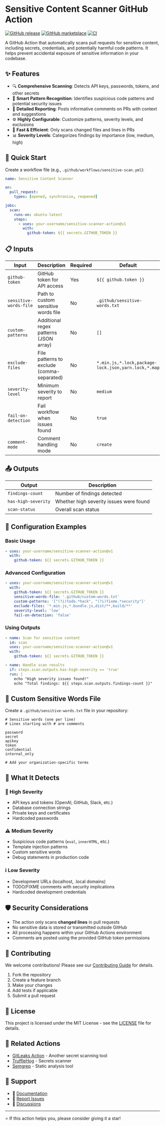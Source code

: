 # Sensitive Content Scanner GitHub Action

[![GitHub release](https://img.shields.io/github/v/release/your-username/sensitive-scanner-action)](https://github.com/your-username/sensitive-scanner-action/releases)
[![GitHub marketplace](https://img.shields.io/badge/marketplace-sensitive--content--scanner-blue?logo=github)](https://github.com/marketplace/actions/sensitive-content-scanner)
[![CI](https://github.com/your-username/sensitive-scanner-action/workflows/CI/badge.svg)](https://github.com/your-username/sensitive-scanner-action/actions)

A GitHub Action that automatically scans pull requests for sensitive content, including secrets, credentials, and potentially harmful code patterns. It helps prevent accidental exposure of sensitive information in your codebase.

## ✨ Features

- 🔍 **Comprehensive Scanning**: Detects API keys, passwords, tokens, and other secrets
- 🎯 **Smart Pattern Recognition**: Identifies suspicious code patterns and potential security issues
- 📝 **Detailed Reporting**: Posts informative comments on PRs with context and suggestions
- ⚙️ **Highly Configurable**: Customize patterns, severity levels, and exclusions
- 🚀 **Fast & Efficient**: Only scans changed files and lines in PRs
- 📊 **Severity Levels**: Categorizes findings by importance (low, medium, high)

## 🚀 Quick Start

Create a workflow file (e.g., `.github/workflows/sensitive-scan.yml`):

```yaml
name: Sensitive Content Scanner

on:
  pull_request:
    types: [opened, synchronize, reopened]

jobs:
  scan:
    runs-on: ubuntu-latest
    steps:
      - uses: your-username/sensitive-scanner-action@v1
        with:
          github-token: ${{ secrets.GITHUB_TOKEN }}
```

## 📋 Inputs

| Input | Description | Required | Default |
|-------|-------------|----------|---------|
| `github-token` | GitHub token for API access | Yes | `${{ github.token }}` |
| `sensitive-words-file` | Path to custom sensitive words file | No | `.github/sensitive-words.txt` |
| `custom-patterns` | Additional regex patterns (JSON array) | No | `[]` |
| `exclude-files` | File patterns to exclude (comma-separated) | No | `*.min.js,*.lock,package-lock.json,yarn.lock,*.map` |
| `severity-level` | Minimum severity to report | No | `medium` |
| `fail-on-detection` | Fail workflow when issues found | No | `true` |
| `comment-mode` | Comment handling mode | No | `create` |

## 📤 Outputs

| Output | Description |
|--------|-------------|
| `findings-count` | Number of findings detected |
| `has-high-severity` | Whether high severity issues were found |
| `scan-status` | Overall scan status |

## 🔧 Configuration Examples

### Basic Usage
```yaml
- uses: your-username/sensitive-scanner-action@v1
  with:
    github-token: ${{ secrets.GITHUB_TOKEN }}
```

### Advanced Configuration
```yaml
- uses: your-username/sensitive-scanner-action@v1
  with:
    github-token: ${{ secrets.GITHUB_TOKEN }}
    sensitive-words-file: '.github/custom-words.txt'
    custom-patterns: '["(?i)todo.*hack", "(?i)fixme.*security"]'
    exclude-files: '*.min.js,*.bundle.js,dist/**,build/**'
    severity-level: 'low'
    fail-on-detection: 'false'
```

### Using Outputs
```yaml
- name: Scan for sensitive content
  id: scan
  uses: your-username/sensitive-scanner-action@v1
  with:
    github-token: ${{ secrets.GITHUB_TOKEN }}

- name: Handle scan results
  if: steps.scan.outputs.has-high-severity == 'true'
  run: |
    echo "High severity issues found!"
    echo "Total findings: ${{ steps.scan.outputs.findings-count }}"
```

## 📝 Custom Sensitive Words File

Create a `.github/sensitive-words.txt` file in your repository:

```
# Sensitive words (one per line)
# Lines starting with # are comments

password
secret
apikey
token
confidential
internal_only

# Add your organization-specific terms
```

## 🎯 What It Detects

### 🚨 High Severity
- API keys and tokens (OpenAI, GitHub, Slack, etc.)
- Database connection strings
- Private keys and certificates
- Hardcoded passwords

### ⚠️ Medium Severity
- Suspicious code patterns (`eval`, `innerHTML`, etc.)
- Template injection patterns
- Custom sensitive words
- Debug statements in production code

### ℹ️ Low Severity
- Development URLs (localhost, .local domains)
- TODO/FIXME comments with security implications
- Hardcoded development credentials

## 🛡️ Security Considerations

- The action only scans **changed lines** in pull requests
- No sensitive data is stored or transmitted outside GitHub
- All processing happens within your GitHub Actions environment
- Comments are posted using the provided GitHub token permissions

## 🤝 Contributing

We welcome contributions! Please see our [Contributing Guide](CONTRIBUTING.md) for details.

1. Fork the repository
2. Create a feature branch
3. Make your changes
4. Add tests if applicable
5. Submit a pull request

## 📄 License

This project is licensed under the MIT License - see the [LICENSE](LICENSE) file for details.

## 🔗 Related Actions

- [GitLeaks Action](https://github.com/marketplace/actions/gitleaks) - Another secret scanning tool
- [TruffleHog](https://github.com/marketplace/actions/trufflehog-oss) - Secrets scanner
- [Semgrep](https://github.com/marketplace/actions/semgrep) - Static analysis tool

## 💬 Support

- 📖 [Documentation](https://github.com/your-username/sensitive-scanner-action/wiki)
- 🐛 [Report Issues](https://github.com/your-username/sensitive-scanner-action/issues)
- 💬 [Discussions](https://github.com/your-username/sensitive-scanner-action/discussions)

---

⭐ If this action helps you, please consider giving it a star!

